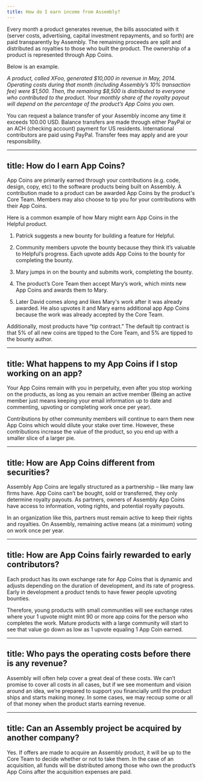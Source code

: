 ```yaml
---
title: How do I earn income from Assembly?
---
```


Every month a product generates revenue, the bills associated with it (server costs, advertising, capital investment repayments, and so forth) are paid transparently by Assembly. The remaining proceeds are split and distributed as royalties to those who built the product. The ownership of a product is represented through App Coins.


Below is an example.


*A product, called XFoo, generated $10,000 in revenue in May, 2014. Operating costs during that month (including Assembly’s 10% transaction fee) were $1,500. Then, the remaining $8,500 is distributed to everyone who contributed to the product. Your monthly share of the royalty payout will depend on the percentage of the product’s App Coins you own.*


You can request a balance transfer of your Assembly income any time it exceeds 100.00 USD. Balance transfers are made through either PayPal or an ACH (checking account) payment for US residents. International contributors are paid using PayPal. Transfer fees may apply and are your responsibility.


---
title: How do I earn App Coins?
---

App Coins are primarily earned through your contributions (e.g. code, design, copy, etc) to the software products being built on Assembly. A contribution made to a product can be awarded App Coins by the product's Core Team. Members may also choose to tip you for your contributions with their App Coins.

Here is a common example of how Mary might earn App Coins in the Helpful product.


1. Patrick suggests a new bounty for building a feature for Helpful.

2. Community members upvote the bounty because they think it’s valuable to Helpful’s progress. Each upvote adds App Coins to the bounty for completing the bounty.

3. Mary jumps in on the bounty and submits work, completing the bounty.

4. The product’s Core Team then accept Mary’s work, which mints new App Coins and awards them to Mary.

5. Later David comes along and likes Mary's work after it was already awarded. He also upvotes it and Mary earns additional app App Coins because the work was already accepted by the Core Team.

Additionally, most products have “tip contract.” The default tip contract is that 5% of all new coins are tipped to the Core Team, and 5% are tipped to the bounty author.

---
title: What happens to my App Coins if I stop working on an app?
---

Your App Coins remain with you in perpetuity, even after you stop working on the products, as long as you remain an active member (Being an active member just means keeping your email information up to date and commenting, upvoting or completing work once per year).

Contributions by other community members will continue to earn them new App Coins which would dilute your stake over time. However, these contributions increase the value of the product, so you end up with a smaller slice of a larger pie.

---
title: How are App Coins different from securities?
---

Assembly App Coins are legally structured as a partnership – like many law firms have. App Coins can’t be bought, sold or transferred, they only determine royalty payouts. As partners, owners of Assembly App Coins have access to information, voting rights, and potential royalty payouts.


In an organization like this, partners must remain active to keep their rights and royalties. On Assembly, remaining active means (at a minimum) voting on work once per year.


---
title: How are App Coins fairly rewarded to early contributors?
---

Each product has its own exchange rate for App Coins that is dynamic and adjusts depending on the duration of development, and its rate of progress. Early in development a product tends to have fewer people upvoting bounties.


Therefore, young products with small communities will see exchange rates where your 1 upvote might mint 90 or more app coins for the person who completes the work. Mature products with a large community will start to see that value go down as low as 1 upvote equaling 1 App Coin earned.

---
title: Who pays the operating costs before there is any revenue?
---

Assembly will often help cover a great deal of these costs. We can’t promise to cover all costs in all cases, but if we see momentum and vision around an idea, we’re prepared to support you financially until the product ships and starts making money. In some cases, we may recoup some or all of that money when the product starts earning revenue.

---
title: Can an Assembly project be acquired by another company?
---

Yes. If offers are made to acquire an Assembly product, it will be up to the Core Team to decide whether or not to take them. In the case of an acquisition, all funds will be distributed among those who own the product’s App Coins after the acquisition expenses are paid.
